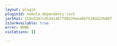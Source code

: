 ```yaml
---
layout: plugin
pluginId: nebula.dependency-lock
jarSha1: 110c0347cd52414677d0539aea0bf528da23b00f
isJarAvailable: true
error: NONE
violations: []

---
```

